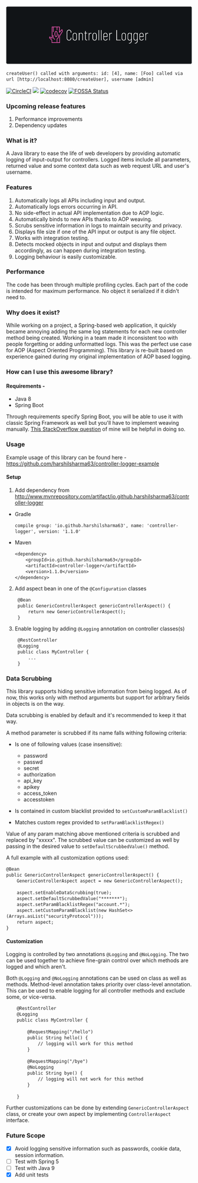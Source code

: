 ![Controller Logger](docs/banner.png?raw=true "Banner")


    createUser() called with arguments: id: [4], name: [Foo] called via url [http://localhost:8080/createUser], username [admin]




[![CircleCI](https://circleci.com/gh/harshilsharma63/controller-logger.svg?style=svg)](https://circleci.com/gh/harshilsharma63/controller-logger)
![](https://sonarcloud.io/api/project_badges/measure?project=io.github.harshilsharma63%3Acontroller-logger&metric=alert_status)
[![codecov](https://codecov.io/gh/harshilsharma63/controller-logger/branch/master/graph/badge.svg)](https://codecov.io/gh/harshilsharma63/controller-logger)
[![FOSSA Status](https://app.fossa.io/api/projects/git%2Bgithub.com%2Fharshilsharma63%2Fcontroller-logger.svg?type=shield)](https://app.fossa.io/projects/git%2Bgithub.com%2Fharshilsharma63%2Fcontroller-logger?ref=badge_shield)

### Upcoming release features
1. Performance improvements
1. Dependency updates

### What is it?

A Java library to ease the life of web developers by providing automatic logging of
input-output for controllers. Logged items include all parameters, returned value
and some context data such as web request URL and user's username.

### Features

1. Automatically logs all APIs including input and output.
1. Automatically logs errors occurring in API.
1. No side-effect in actual API implementation due to AOP logic.
1. Automatically binds to new APIs thanks to AOP weaving.
1. Scrubs sensitive information in logs to maintain security and privacy.
1. Displays file size if one of the API input or output is any file object.
1. Works with integration testing.
1. Detects mocked objects in input and output and displays them accordingly, as can happen during integration testing.
1. Logging behaviour is easily customizable.

### Performance

The code has been through multiple profiling cycles. Each part of the code is intended for maximum performance.
No object it serialized if it didn't need to.
 
### Why does it exist?

While working on a project, a Spring-based web application, it quickly became annoying adding
the same log statements for each new controller method being created. Working in a team
made it inconsistent too with people forgetting or adding unformatted logs. This was
the perfect use case for AOP (Aspect Oriented Programming). This library is re-built
based on experience gained during my original implementation of AOP based logging.

### How can I use this awesome library?

#### Requirements -
* Java 8
* Spring Boot

Through requirements specify Spring Boot, you will be able to use it with classic Spring Framework
as well but you'll have to implement weaving manually.
[This StackOverflow question](https://stackoverflow.com/questions/41373745/spring-cache-with-couchbase-using-loadtimeweaving-strangely-not-working)
of mine will be helpful in doing so.

### Usage

Example usage of this library can be found here - https://github.com/harshilsharma63/controller-logger-example

#### Setup

1. Add dependency from http://www.mvnrepository.com/artifact/io.github.harshilsharma63/controller-logger

  * Gradle
        
        compile group: 'io.github.harshilsharma63', name: 'controller-logger', version: '1.1.0'
    
  * Maven
 
        <dependency>
            <groupId>io.github.harshilsharma63</groupId>
            <artifactId>controller-logger</artifactId>
            <version>1.1.0</version>
        </dependency>

2. Add aspect bean in one of the `@Configuration` classes

        @Bean
        public GenericControllerAspect genericControllerAspect() {
            return new GenericControllerAspect();
        }
        
3. Enable logging by adding `@Logging` annotation on controller classes(s)

        @RestController
        @Logging
        public class MyController {
            ...
        }
        
### Data Scrubbing

This library supports hiding sensitive information from being logged. As of now, this works only with
method arguments but support for arbitrary fields in objects is on the way.

Data scrubbing is enabled by default and it's recommended to keep it that way.
 
A method parameter is scrubbed if its name falls withing following criteria:

* Is one of following values (case insensitive):
    * password
    * passwd
    * secret
    * authorization
    * api_key
    * apikey
    * access_token
    * accesstoken

* Is contained in custom blacklist provided to `setCustomParamBlacklist()`

* Matches custom regex provided to `setParamBlacklistRegex()`

Value of any param matching above mentioned criteria is scrubbed and replaced by "xxxxx". The
scrubbed value can be customized as well by passing in the desired value to
`setDefaultScrubbedValue()` method.

A full example with all customization options used:

    @Bean
    public GenericControllerAspect genericControllerAspect() {
        GenericControllerAspect aspect = new GenericControllerAspect();

        aspect.setEnableDataScrubbing(true);
        aspect.setDefaultScrubbedValue("*******");
        aspect.setParamBlacklistRegex("account.*");
        aspect.setCustomParamBlacklist(new HashSet<>(Arrays.asList("securityProtocol")));
        return aspect;
    }

#### Customization

Logging is controlled by two annotations `@Logging` and `@NoLogging`. The two can be used together to achieve
fine-grain control over which methods are logged and which aren't.

Both `@Logging` and `@NoLogging` annotations can be used on class as well as methods. Method-level annotation takes
priority over class-level annotation. This can be used to enable logging for all controller methods and exclude some,
or vice-versa.

        @RestController
        @Logging
        public class MyController {
            
            @RequestMapping("/hello")
            public String hello() {
                // logging will work for this method
            }
            
            @RequestMapping("/bye")
            @NoLogging
            public String bye() {
                // logging will not work for this method
            }
            
        }
        
Further customizations can be done by extending `GenericControllerAspect` class, or create your own aspect by implementing
`ControllerAspect` interface.

### Future Scope

- [x] Avoid logging sensitive information such as passwords, cookie data, session information.
- [ ] Test with Spring 5
- [ ] Test with Java 9
- [x] Add unit tests
